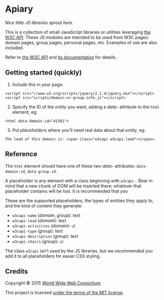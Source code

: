 
# Apiary

*Nice little JS libraries sprout here.*

This is a collection of small JavaScript libraries or utilities leveraging [the W3C API](https://github.com/w3c/w3c-api).
These JS modules are intended to be used from W3C pages: domain pages, group pages, personal pages, etc.
Examples of use are also included.

Refer to [the W3C API](https://github.com/w3c/w3c-api) and [its documentation](https://api-test.w3.org/doc) for details.

## Getting started (quickly)

1. Include this in your page:
```html5
<script src="//www.w3.org/scripts/jquery/2.1.4/jquery.min"></script>
<script src="scripts/domain-or-group-info.js"></script>
```
2. Specify the ID of the *entity* you want, adding a *data-* attribute to the `html` element, eg:
```html5
<html data-domain-id="41381">
```
3. Put *placeholders* where you'll need real data about that *entity*, eg:
```html5
The lead of this domain is: <span class="w3capi w3capi-lead"></span>.
```

## Reference

The `html` element should have one of these two *data-* attributes: `data-domain-id`, `data-group-id`.

A placeholder is any element with a class beginning with `w3capi-`.
Bear in mind that a new chunk of DOM will be inserted there; whatever that placeholder contains will be lost.
It is recommended that you

These are the supported placeholders, the types of entities they apply to, and the kind of content they generate:
* `w3capi-name` (*domain*, *group*): text
* `w3capi-lead` (*domain*): text
* `w3capi-activities` (*domain*): `ul`
* `w3capi-type` (*group*): text
* `w3capi-description` (*group*): text
* `w3capi-chairs` (*group*): `ul`

The class `w3capi` isn't used by the JS libraries, but we recommended you add it to all placeholders for easier CSS styling.

## Credits

Copyright © 2015 [World Wide Web Consortium](http://www.w3.org/)

This project is licensed [under the terms of the MIT license](LICENSE.md).

